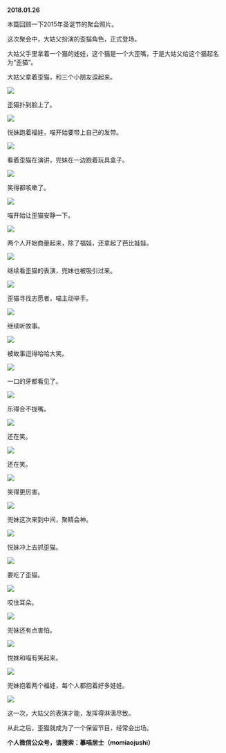 
          
            
**2018.01.26**

本篇回顾一下2015年圣诞节的聚会照片。

这次聚会中，大姑父扮演的歪猫角色，正式登场。

大姑父手里拿着一个猫的娃娃，这个猫是一个大歪嘴，于是大姑父给这个猫起名为“歪猫”。

大姑父拿着歪猫，和三个小朋友逗起来。




![](img/51001-d6f80344adcbf4b8.jpg)




歪猫扑到脸上了。




![](img/51001-20804e72ea790d61.jpg)




悦妹跑着福娃，喵开始要带上自己的发带。




![](img/51001-917cc8c385970762.jpg)




看着歪猫在演讲，兜妹在一边跑着玩具盒子。




![](img/51001-3dd1b76c40893fe2.jpg)




笑得都咳嗽了。




![](img/51001-c6cf5e4274fc5279.jpg)




喵开始让歪猫安静一下。




![](img/51001-b64abc39f2caad8c.jpg)




两个人开始商量起来，除了福娃，还拿起了芭比娃娃。




![](img/51001-1c9a4df604cc03f8.jpg)




继续看歪猫的表演，兜妹也被吸引过来。




![](img/51001-8b3fca5f5e7acbba.jpg)




歪猫寻找志愿者，喵主动举手。




![](img/51001-1c74c9cadb744941.jpg)




继续听故事。




![](img/51001-e3af4e52de8d8ed8.jpg)




被故事逗得哈哈大笑。




![](img/51001-84be9c271894753c.jpg)




一口的牙都看见了。




![](img/51001-d545bae16d682cf6.jpg)




乐得合不拢嘴。




![](img/51001-160d6440ca9831f8.jpg)




还在笑。




![](img/51001-c74c1b066128493e.jpg)




还在笑。




![](img/51001-8f89cce9e8d140d9.jpg)




笑得更厉害。




![](img/51001-e66f7c4ed86519a5.jpg)




兜妹这次来到中间，聚精会神。




![](img/51001-f355828e3fdb2abc.jpg)




悦妹冲上去抓歪猫。




![](img/51001-27441539c19eddff.jpg)




要吃了歪猫。




![](img/51001-74c1b172bf9df04c.jpg)




咬住耳朵。




![](img/51001-36f5710d5a629e77.jpg)




兜妹还有点害怕。




![](img/51001-61c12c5ae6686880.jpg)




悦妹和喵有笑起来。




![](img/51001-5b370f987f0b997b.jpg)




兜妹抱着两个福娃，每个人都抱着好多娃娃。




![](img/51001-d1999718506c7603.jpg)




这一次，大姑父的表演才能，发挥得淋漓尽致。

从此之后，歪猫就成为了一个保留节目，经常会出场。


**个人微信公众号，请搜索：摹喵居士（momiaojushi）**

          
        